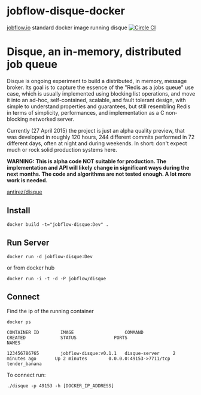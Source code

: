 # jobflow-disque-docker
[jobflow.io](http://jobflow.io) standard docker image running disque
[![Circle CI](https://circleci.com/gh/jobflow/jobflow-disque-docker.svg?style=svg)](https://circleci.com/gh/jobflow/jobflow-disque-docker)

Disque, an in-memory, distributed job queue
===

Disque is ongoing experiment to build a distributed, in memory, message broker.
Its goal is to capture the essence of the "Redis as a jobs queue" use case,
which is usually implemented using blocking list operations, and move
it into an ad-hoc, self-contained, scalable, and fault tolerant design, with
simple to understand properties and guarantees, but still resembling Redis
in terms of simplicity, performances, and implementation as a C non-blocking
networked server.

Currently (27 April 2015) the project is just an alpha quality preview, that was developed in roughly 120 hours, 244 different commits performed in 72 different days, often at night and during weekends. In short: don't expect much or rock solid production systems here.

**WARNING: This is alpha code NOT suitable for production. The implementation and API will likely change in significant ways during the next months. The code and algorithms are not tested enough. A lot more work is needed.**

[antirez/disque](https://github.com/antirez/disque)


## Install

    docker build -t="jobflow-disque:Dev" .
 
## Run Server
    docker run -d jobflow-disque:Dev

or from docker hub

    docker run -i -t -d -P jobflow/disque

## Connect
Find the ip of the running container

    docker ps

    CONTAINER ID        IMAGE                   COMMAND             CREATED             STATUS              PORTS                     NAMES

    123456786765        jobflow-disque:v0.1.1   disque-server     2 minutes ago       Up 2 minutes        0.0.0.0:49153->7711/tcp   tender_banana

To connect run:

    ./disque -p 49153 -h [DOCKER_IP_ADDRESS]
